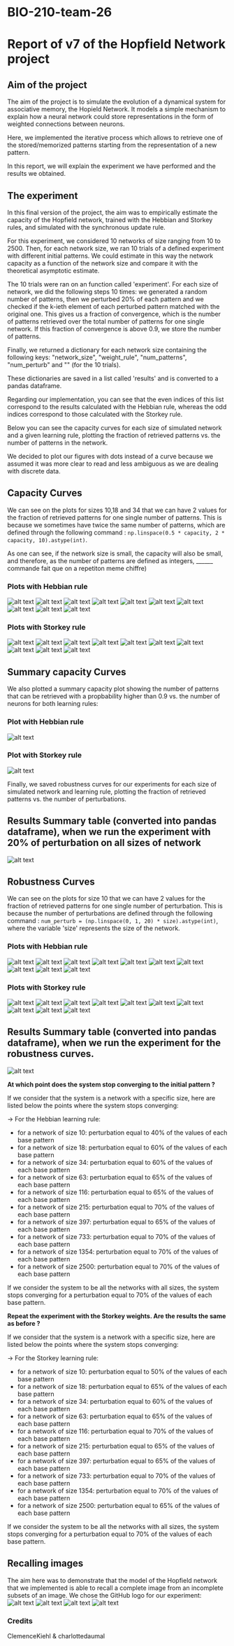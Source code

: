 
# BIO-210-team-26

# Report of v7 of the Hopfield Network project

## Aim of the project
The aim of the project is to simulate the evolution of a dynamical system for associative memory, the Hopield Network. It models a simple mechanism to explain how a neural network could store representations in the form of weighted connections between neurons.

Here, we implemented the iterative process which allows to retrieve one of the stored/memorized patterns starting from the representation of a new pattern.

In this report, we will explain the experiment we have performed and the results we obtained.

## The experiment
In this final version of the project, the aim was to empirically estimate the capacity of the Hopfield network, trained with the Hebbian and Storkey rules, and simulated with the synchronous update rule.

For this experiment, we considered 10 networks of size ranging from 10 to 2500. Then, for each network size, we ran 10 trials of a defined experiment with different initial patterns. We could estimate in this way the network capacity as a function of the network size and compare it with the theoretical asymptotic estimate.

The 10 trials were ran on an function called 'experiment'. For each size of network, we did the following steps 10 times: we generated a random number of patterns, then we perturbed 20% of each pattern and we checked if the k-ieth element of each perturbed pattern matched with the original one.
This gives us a fraction of convergence, which is the number of patterns retrieved over the total number of patterns for one single network. If this fraction of convergence is above 0.9, we store the number of patterns.

Finally, we returned a dictionary for each network size containing the following keys: "network_size", "weight_rule", "num_patterns", "num_perturb" and "" (for the 10 trials). 

These dictionaries are saved in a list called 'results' and is converted to a pandas dataframe.

Regarding our implementation, you can see that the even indices of this list correspond to the results calculated with the Hebbian rule, whereas the odd indices correspond to those calculated with the Storkey rule.

Below you can see the capacity curves for each size of simulated network and a given learning rule, plotting the fraction of retrieved patterns vs. the number of patterns in the network.

We decided to plot our figures with dots instead of a curve because we assumed it was more clear to read and less ambiguous as we are dealing with discrete data.




## Capacity Curves 

We can see on the plots for sizes 10,18 and 34 that we can have 2 values for the fraction of retrieved patterns for one single number of patterns. This is because we sometimes have twice the same number of patterns, which are defined through the following command : `np.linspace(0.5 * capacity, 2 * capacity, 10).astype(int)`. 

As one can see, if the network size is small, the capacity will also be small, and therefore, as the number of patterns are defined as integers, ______ commande fait que on a repetiton meme chiffre)

### Plots with Hebbian rule

![alt text](https://github.com/EPFL-BIO-210/BIO-210-team-26/blob/main/Graphs/Size%5B10%5D_Rule%5B'hebbian'%5D_CapacityCurve.png)
![alt text](https://github.com/EPFL-BIO-210/BIO-210-team-26/blob/main/Graphs/Size%5B18%5D_Rule%5B'hebbian'%5D_CapacityCurve.png)
![alt text](https://github.com/EPFL-BIO-210/BIO-210-team-26/blob/main/Graphs/Size%5B34%5D_Rule%5B'hebbian'%5D_CapacityCurve.png)
![alt text](https://github.com/EPFL-BIO-210/BIO-210-team-26/blob/main/Graphs/Size%5B63%5D_Rule%5B'hebbian'%5D_CapacityCurve.png)
![alt text](https://github.com/EPFL-BIO-210/BIO-210-team-26/blob/main/Graphs/Size%5B116%5D_Rule%5B'hebbian'%5D_CapacityCurve.png)
![alt text](https://github.com/EPFL-BIO-210/BIO-210-team-26/blob/main/Graphs/Size%5B215%5D_Rule%5B'hebbian'%5D_CapacityCurve.png)
![alt text](https://github.com/EPFL-BIO-210/BIO-210-team-26/blob/main/Graphs/Size%5B397%5D_Rule%5B'hebbian'%5D_CapacityCurve.png)
![alt text](https://github.com/EPFL-BIO-210/BIO-210-team-26/blob/main/Graphs/Size%5B733%5D_Rule%5B'hebbian'%5D_CapacityCurve.png)
![alt text](https://github.com/EPFL-BIO-210/BIO-210-team-26/blob/main/Graphs/Size%5B1354%5D_Rule%5B'hebbian'%5D_CapacityCurve.png)
![alt text](https://github.com/EPFL-BIO-210/BIO-210-team-26/blob/main/Graphs/Size%5B2500%5D_Rule%5B'hebbian'%5D_CapacityCurve.png)


### Plots with Storkey rule

![alt text](https://github.com/EPFL-BIO-210/BIO-210-team-26/blob/main/Graphs/Size%5B10%5D_Rule%5B'storkey'%5D_CapacityCurve.png)
![alt text](https://github.com/EPFL-BIO-210/BIO-210-team-26/blob/main/Graphs/Size%5B18%5D_Rule%5B'storkey'%5D_CapacityCurve.png)
![alt text](https://github.com/EPFL-BIO-210/BIO-210-team-26/blob/main/Graphs/Size%5B34%5D_Rule%5B'storkey'%5D_CapacityCurve.png)
![alt text](https://github.com/EPFL-BIO-210/BIO-210-team-26/blob/main/Graphs/Size%5B63%5D_Rule%5B'storkey'%5D_CapacityCurve.png)
![alt text](https://github.com/EPFL-BIO-210/BIO-210-team-26/blob/main/Graphs/Size%5B116%5D_Rule%5B'storkey'%5D_CapacityCurve.png)
![alt text](https://github.com/EPFL-BIO-210/BIO-210-team-26/blob/main/Graphs/Size%5B215%5D_Rule%5B'storkey'%5D_CapacityCurve.png)
![alt text](https://github.com/EPFL-BIO-210/BIO-210-team-26/blob/main/Graphs/Size%5B397%5D_Rule%5B'storkey'%5D_CapacityCurve.png)
![alt text](https://github.com/EPFL-BIO-210/BIO-210-team-26/blob/main/Graphs/Size%5B733%5D_Rule%5B'storkey'%5D_CapacityCurve.png)
![alt text](https://github.com/EPFL-BIO-210/BIO-210-team-26/blob/main/Graphs/Size%5B1354%5D_Rule%5B'storkey'%5D_CapacityCurve.png)
![alt text](https://github.com/EPFL-BIO-210/BIO-210-team-26/blob/main/Graphs/Size%5B2500%5D_Rule%5B'storkey'%5D_CapacityCurve.png)


## Summary capacity Curves

We also plotted a summary capacity plot showing the number of patterns that can be retrieved with a propbability higher than 0.9 vs. the number of neurons for both learning rules:

### Plot with Hebbian rule
![alt text](https://github.com/EPFL-BIO-210/BIO-210-team-26/blob/main/Graphs/Empirical_Capacity_hebbian.png)

### Plot with Storkey rule
![alt text](https://github.com/EPFL-BIO-210/BIO-210-team-26/blob/main/Graphs/Empirical_Capacity_storkey.png)

Finally, we saved robustness curves for our experiments for each size of simulated network and learning rule, plotting the fraction of retrieved patterns vs. the number of perturbations.


## Results Summary table (converted into pandas dataframe), when we run the experiment with 20% of perturbation on all sizes of network

![alt text](https://github.com/EPFL-BIO-210/BIO-210-team-26/blob/main/Images/Capture%20d’écran%202022-01-13%20à%2015.39.01.png)


## Robustness Curves

We can see on the plots for size 10 that we can have 2 values for the fraction of retrieved patterns for one single number of perturbation. This is because the number of perturbations are defined through the following command : `num_perturb = (np.linspace(0, 1, 20) * size).astype(int)`, where  the variable 'size' represents the size of the network.

### Plots with Hebbian rule

![alt text](https://github.com/EPFL-BIO-210/BIO-210-team-26/blob/main/Graphs/Size%5B10%5D_Rule%5B'hebbian'%5D_RobustnessCurve.png)
![alt text](https://github.com/EPFL-BIO-210/BIO-210-team-26/blob/main/Graphs/Size%5B18%5D_Rule%5B'hebbian'%5D_RobustnessCurve.png)
![alt text](https://github.com/EPFL-BIO-210/BIO-210-team-26/blob/main/Graphs/Size%5B34%5D_Rule%5B'hebbian'%5D_RobustnessCurve.png)
![alt text](https://github.com/EPFL-BIO-210/BIO-210-team-26/blob/main/Graphs/Size%5B63%5D_Rule%5B'hebbian'%5D_RobustnessCurve.png)
![alt text](https://github.com/EPFL-BIO-210/BIO-210-team-26/blob/main/Graphs/Size%5B116%5D_Rule%5B'hebbian'%5D_RobustnessCurve.png)
![alt text](https://github.com/EPFL-BIO-210/BIO-210-team-26/blob/main/Graphs/Size%5B215%5D_Rule%5B'hebbian'%5D_RobustnessCurve.png)
![alt text](https://github.com/EPFL-BIO-210/BIO-210-team-26/blob/main/Graphs/Size%5B397%5D_Rule%5B'hebbian'%5D_RobustnessCurve.png)
![alt text](https://github.com/EPFL-BIO-210/BIO-210-team-26/blob/main/Graphs/Size%5B733%5D_Rule%5B'hebbian'%5D_RobustnessCurve.png)
![alt text](https://github.com/EPFL-BIO-210/BIO-210-team-26/blob/main/Graphs/Size%5B1354%5D_Rule%5B'hebbian'%5D_RobustnessCurve.png)
![alt text](https://github.com/EPFL-BIO-210/BIO-210-team-26/blob/main/Graphs/Size%5B2500%5D_Rule%5B'hebbian'%5D_RobustnessCurve.png)



### Plots with Storkey rule

![alt text](https://github.com/EPFL-BIO-210/BIO-210-team-26/blob/main/Graphs/Size%5B10%5D_Rule%5B'storkey'%5D_RobustnessCurve.png)
![alt text](https://github.com/EPFL-BIO-210/BIO-210-team-26/blob/main/Graphs/Size%5B18%5D_Rule%5B'storkey'%5D_RobustnessCurve.png)
![alt text](https://github.com/EPFL-BIO-210/BIO-210-team-26/blob/main/Graphs/Size%5B34%5D_Rule%5B'storkey'%5D_RobustnessCurve.png)
![alt text](https://github.com/EPFL-BIO-210/BIO-210-team-26/blob/main/Graphs/Size%5B63%5D_Rule%5B'storkey'%5D_RobustnessCurve.png)
![alt text](https://github.com/EPFL-BIO-210/BIO-210-team-26/blob/main/Graphs/Size%5B116%5D_Rule%5B'storkey'%5D_RobustnessCurve.png)
![alt text](https://github.com/EPFL-BIO-210/BIO-210-team-26/blob/main/Graphs/Size%5B215%5D_Rule%5B'storkey'%5D_RobustnessCurve.png)
![alt text](https://github.com/EPFL-BIO-210/BIO-210-team-26/blob/main/Graphs/Size%5B397%5D_Rule%5B'storkey'%5D_RobustnessCurve.png)
![alt text](https://github.com/EPFL-BIO-210/BIO-210-team-26/blob/main/Graphs/Size%5B733%5D_Rule%5B'storkey'%5D_RobustnessCurve.png)
![alt text](https://github.com/EPFL-BIO-210/BIO-210-team-26/blob/main/Graphs/Size%5B1354%5D_Rule%5B'storkey'%5D_RobustnessCurve.png)
![alt text](https://github.com/EPFL-BIO-210/BIO-210-team-26/blob/main/Graphs/Size%5B2500%5D_Rule%5B'storkey'%5D_RobustnessCurve.png)



## Results Summary table (converted into pandas dataframe), when we run the experiment for the robustness curves.

![alt text](https://github.com/EPFL-BIO-210/BIO-210-team-26/blob/main/Images/Capture%20d’écran%202022-01-13%20à%2015.31.26.png)


**At which point does the system stop converging to the initial pattern ?**


If we consider that the system is a network with a specific size, here are listed below the points where the system stops converging:

-> For the Hebbian learning rule:

- for a network of size 10: perturbation equal to 40% of the values of each base pattern
- for a network of size 18: perturbation equal to 60% of the values of each base pattern
- for a network of size 34: perturbation equal to 60% of the values of each base pattern
- for a network of size 63: perturbation equal to 65% of the values of each base pattern
- for a network of size 116: perturbation equal to 65% of the values of each base pattern
- for a network of size 215: perturbation equal to 70% of the values of each base pattern
- for a network of size 397: perturbation equal to 65% of the values of each base pattern
- for a network of size 733: perturbation equal to 70% of the values of each base pattern
- for a network of size 1354: perturbation equal to 70% of the values of each base pattern
- for a network of size 2500: perturbation equal to 70% of the values of each base pattern


If we consider the system to be all the networks with all sizes, the system stops converging for a perturbation equal to 70% of the values of each base pattern.


**Repeat the experiment with the Storkey weights. Are the results the same as before ?**

If we consider that the system is a network with a specific size, here are listed below the points where the system stops converging:

-> For the Storkey learning rule:

- for a network of size 10: perturbation equal to 50% of the values of each base pattern
- for a network of size 18: perturbation equal to 65% of the values of each base pattern
- for a network of size 34: perturbation equal to 60% of the values of each base pattern
- for a network of size 63: perturbation equal to 65% of the values of each base pattern
- for a network of size 116: perturbation equal to 70% of the values of each base pattern
- for a network of size 215: perturbation equal to 65% of the values of each base pattern
- for a network of size 397: perturbation equal to 65% of the values of each base pattern
- for a network of size 733: perturbation equal to 70% of the values of each base pattern
- for a network of size 1354: perturbation equal to 70% of the values of each base pattern
- for a network of size 2500: perturbation equal to 65% of the values of each base pattern

If we consider the system to be all the networks with all sizes, the system stops converging for a perturbation equal to 70% of the values of each base pattern.

## Recalling images 

The aim here was to demonstrate that the model of the Hopfield network that we implemented is able to recall a complete image from an incomplete subsets of an image.
We chose the GitHub logo for our experiment:
![alt text](https://github.com/EPFL-BIO-210/BIO-210-team-26/blob/main/Images/Perturbed_GitHub_Logo.png)
![alt text](https://github.com/EPFL-BIO-210/BIO-210-team-26/blob/main/Images/Perturbed_GitHub_Logo_2.png)
![alt text](https://github.com/EPFL-BIO-210/BIO-210-team-26/blob/main/Images/Perturbed_GitHub_Logo_3.png)
![alt text](https://github.com/EPFL-BIO-210/BIO-210-team-26/blob/main/Images/Perturbed_Logo_Converged.png)

### Credits

ClemenceKiehl & charlottedaumal

